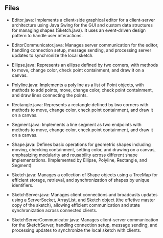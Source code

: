 ## Files

- Editor.java: Implements a client-side graphical editor for a client-server architecture using Java Swing for the GUI and custom data structures for managing shapes (Sketch.java). It uses an event-driven design pattern to handle user interactions.

- EditorCommunicator.java: Manages server communication for the editor, handling connection setup, message sending, and processing server updates to synchronize the local sketch.

- Ellipse.java: Represents an ellipse defined by two corners, with methods to move, change color, check point containment, and draw it on a canvas.

- Polyline.java: Implements a polyline as a list of Point objects, with methods to add points, move, change color, check point containment, and draw lines connecting the points.

- Rectangle.java: Represents a rectangle defined by two corners with methods to move, change color, check point containment, and draw it on a canvas.

- Segment.java: Implements a line segment as two endpoints with methods to move, change color, check point containment, and draw it on a canvas.

- Shape.java: Defines basic operations for geometric shapes including moving, checking containment, setting color, and drawing on a canvas, emphasizing modularity and reusability across different shape implementations. (Implemented by Ellipse, Polyline, Rectangle, and Segment)

- Sketch.java: Manages a collection of Shape objects using a TreeMap for efficient storage, retrieval, and synchronization of shapes by unique identifiers.

- SketchServer.java: Manages client connections and broadcasts updates using a ServerSocket, ArrayList, and Sketch object (the effetive master copy of the sketch), allowing efficient communication and state synchronization across connected clients.

- SketchServerCommunicator.java: Manages client-server communication for the SketchServer, handling connection setup, message sending, and processing updates to synchronize the local sketch with clients.
